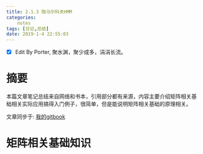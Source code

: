 ```yaml
---
title: 2.1.3 隐马尔科夫HMM
categories:      
    notes    
tags: [日记,总结]
date: 2019-1-4 22:55:03
---
```


- [x] Edit By Porter, 聚水渊，聚少成多，涓涓长流。

# 摘要

本篇文章笔记总结来自网络和书本，引用部分都有来源，内容主要介绍矩阵相关基础相关实际应用搞得入门例子，很简单，但是能说明矩阵相关基础的原理相关。

文章同步于: [我的gitbook](https://porter.gitbook.io/)

<!-- more -->

# 矩阵相关基础知识




